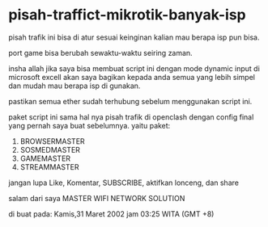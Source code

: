 # pisah-traffict-mikrotik-banyak-isp
pisah trafik ini bisa di atur sesuai keinginan kalian mau berapa isp pun bisa.

port game bisa berubah sewaktu-waktu seiring zaman.

insha allah jika saya bisa membuat script ini dengan mode dynamic input di microsoft excell
akan saya bagikan kepada anda semua yang lebih simpel dan mudah mau berapa isp di gunakan.

pastikan semua ether sudah terhubung sebelum menggunakan script ini.

paket script ini sama hal nya pisah trafik di openclash dengan config final yang pernah saya buat sebelumnya.
yaitu paket:

1. BROWSERMASTER
2. SOSMEDMASTER
3. GAMEMASTER
4. STREAMMASTER

jangan lupa Like, Komentar, SUBSCRIBE, aktifkan lonceng, dan share

salam dari saya
MASTER WIFI NETWORK SOLUTION

di buat pada: Kamis,31 Maret 2002 jam 03:25 WITA (GMT +8)
